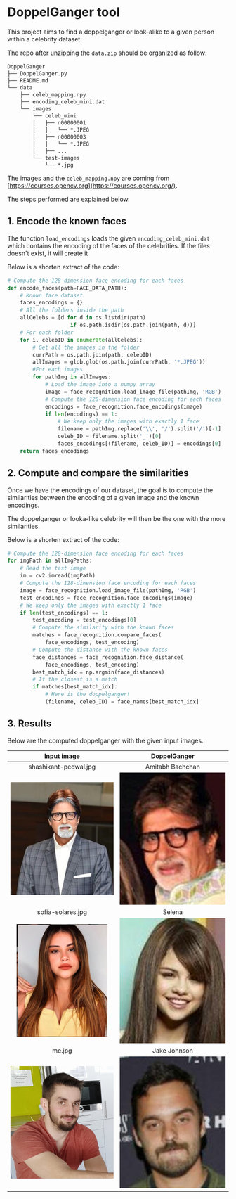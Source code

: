 # DoppelGanger tool

This project aims to find a doppelganger or look-alike to a given person within a celebrity dataset.

The repo after unzipping the `data.zip` should be organized as follow:
```
DoppelGanger
├── DoppelGanger.py
├── README.md
└── data
    ├── celeb_mapping.npy
    ├── encoding_celeb_mini.dat
    └── images
        └── celeb_mini
        │   ├── n00000001
        │   │   └── *.JPEG
        │   ├── n00000003
        │   │   └── *.JPEG
        │   ├── ...
        └── test-images
            └── *.jpg
```
The images and the `celeb_mapping.npy` are coming from [https://courses.opencv.org](https://courses.opencv.org/).

The steps performed are explained below.

## 1. Encode the known faces

The function `load_encodings` loads the given `encoding_celeb_mini.dat` which contains the encoding of the faces of the celebrities. If the files doesn't exist, it will create it

Below is a shorten extract of the code:
```python
# Compute the 128-dimension face encoding for each faces
def encode_faces(path=FACE_DATA_PATH):
    # Known face dataset
    faces_encodings = {}
    # All the folders inside the path
    allCelebs = [d for d in os.listdir(path)
                    if os.path.isdir(os.path.join(path, d))]
    # For each folder
    for i, celebID in enumerate(allCelebs):
        # Get all the images in the folder
        currPath = os.path.join(path, celebID)
        allImages = glob.glob(os.path.join(currPath, '*.JPEG'))
        #For each images
        for pathImg in allImages:
            # Load the image into a numpy array
            image = face_recognition.load_image_file(pathImg, 'RGB')
            # Compute the 128-dimension face encoding for each faces
            encodings = face_recognition.face_encodings(image)
            if len(encodings) == 1:
                # We keep only the images with exactly 1 face
                filename = pathImg.replace('\\', '/').split('/')[-1]
                celeb_ID = filename.split('_')[0]
                faces_encodings[(filename, celeb_ID)] = encodings[0]
    return faces_encodings
```

## 2. Compute and compare the similarities

Once we have the encodings of our dataset, the goal is to compute the similarities between the encoding of a given image and the known encodings.

The doppelganger or looka-like celebrity will then be the one with the more similarities.

Below is a shorten extract of the code:
```python
# Compute the 128-dimension face encoding for each faces
for imgPath in allImgPaths:
    # Read the test image
    im = cv2.imread(imgPath)
    # Compute the 128-dimension face encoding for each faces
    image = face_recognition.load_image_file(pathImg, 'RGB')
    test_encodings = face_recognition.face_encodings(image)
    # We keep only the images with exactly 1 face
    if len(test_encodings) == 1:
        test_encoding = test_encodings[0]
        # Compute the similarity with the known faces
        matches = face_recognition.compare_faces(
            face_encodings, test_encoding)
        # Compute the distance with the known faces
        face_distances = face_recognition.face_distance(
            face_encodings, test_encoding)
        best_match_idx = np.argmin(face_distances)
        # If the closest is a match
        if matches[best_match_idx]:
            # Here is the doppelganger!
            (filename, celeb_ID) = face_names[best_match_idx]
```

## 3. Results

Below are the computed doppelganger with the given input images.

Input image | DoppelGanger
:---:|:---:
shashikant-pedwal.jpg | Amitabh Bachchan
<img height="256" alt="shashikant-pedwal.jpg" src="https://github.com/JujuDel/DoppelGanger/blob/master/examples/shashikant-pedwal.jpg"> | ![](https://github.com/JujuDel/DoppelGanger/blob/master/examples/n00000102_00000547.JPEG)
sofia-solares.jpg | Selena
<img height="256" alt="sofia-solares.jpg" src="https://github.com/JujuDel/DoppelGanger/blob/master/examples/sofia-solares.jpg"> | ![](https://github.com/JujuDel/DoppelGanger/blob/master/examples/n00002238_00000655.JPEG)
me.jpg | Jake Johnson
<img height="256" alt="me.jpg" src="https://github.com/JujuDel/DoppelGanger/blob/master/examples/me.jpg"> | ![](https://github.com/JujuDel/DoppelGanger/blob/master/examples/n00000920_00000386.JPEG)